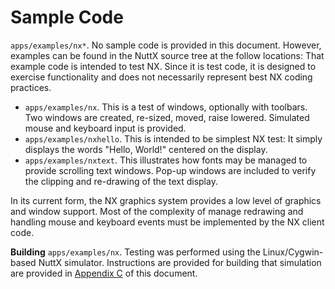 # Sample Code

`apps/examples/nx*`. No sample code is provided in this document.
However, examples can be found in the NuttX source tree at the follow
locations: That example code is intended to test NX. Since it is test
code, it is designed to exercise functionality and does not necessarily
represent best NX coding practices.

  - `apps/examples/nx`. This is a test of windows, optionally with
    toolbars. Two windows are created, re-sized, moved, raise lowered.
    Simulated mouse and keyboard input is provided.
  - `apps/examples/nxhello`. This is intended to be simplest NX test: It
    simply displays the words "Hello, World\!" centered on the display.
  - `apps/examples/nxtext`. This illustrates how fonts may be managed to
    provide scrolling text windows. Pop-up windows are included to
    verify the clipping and re-drawing of the text display.

In its current form, the NX graphics system provides a low level of
graphics and window support. Most of the complexity of manage redrawing
and handling mouse and keyboard events must be implemented by the NX
client code.

**Building** `apps/examples/nx`. Testing was performed using the
Linux/Cygwin-based NuttX simulator. Instructions are provided for
building that simulation are provided in [Appendix C](#testcoverage) of
this document.
